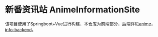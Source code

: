 # 新番资讯站 AnimeInformationSite

该项目使用了Springboot+Vue进行构建，本仓库为前端部分，后端详见[anime-info-backend](https://github.com/IzumiSagirisan/anime-info-backend)。
